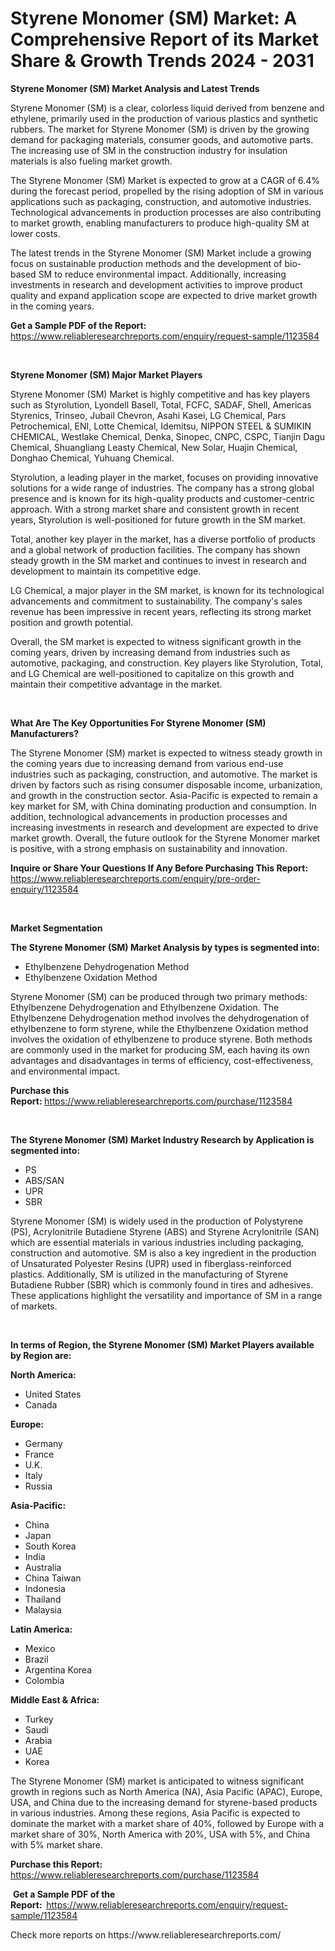 <p><h1>Styrene Monomer (SM) Market: A Comprehensive Report of its Market Share & Growth Trends 2024 - 2031</h1></p><p><strong>Styrene Monomer (SM) Market Analysis and Latest Trends</strong></p>
<p><p>Styrene Monomer (SM) is a clear, colorless liquid derived from benzene and ethylene, primarily used in the production of various plastics and synthetic rubbers. The market for Styrene Monomer (SM) is driven by the growing demand for packaging materials, consumer goods, and automotive parts. The increasing use of SM in the construction industry for insulation materials is also fueling market growth.</p><p>The Styrene Monomer (SM) Market is expected to grow at a CAGR of 6.4% during the forecast period, propelled by the rising adoption of SM in various applications such as packaging, construction, and automotive industries. Technological advancements in production processes are also contributing to market growth, enabling manufacturers to produce high-quality SM at lower costs.</p><p>The latest trends in the Styrene Monomer (SM) Market include a growing focus on sustainable production methods and the development of bio-based SM to reduce environmental impact. Additionally, increasing investments in research and development activities to improve product quality and expand application scope are expected to drive market growth in the coming years.</p></p>
<p><strong>Get a Sample PDF of the Report:&nbsp;</strong> <a href="https://www.reliableresearchreports.com/enquiry/request-sample/1123584">https://www.reliableresearchreports.com/enquiry/request-sample/1123584</a></p>
<p>&nbsp;</p>
<p><strong>Styrene Monomer (SM) Major Market Players</strong></p>
<p><p>Styrene Monomer (SM) Market is highly competitive and has key players such as Styrolution, Lyondell Basell, Total, FCFC, SADAF, Shell, Americas Styrenics, Trinseo, Jubail Chevron, Asahi Kasei, LG Chemical, Pars Petrochemical, ENI, Lotte Chemical, Idemitsu, NIPPON STEEL & SUMIKIN CHEMICAL, Westlake Chemical, Denka, Sinopec, CNPC, CSPC, Tianjin Dagu Chemical, Shuangliang Leasty Chemical, New Solar, Huajin Chemical, Donghao Chemical, Yuhuang Chemical.</p><p>Styrolution, a leading player in the market, focuses on providing innovative solutions for a wide range of industries. The company has a strong global presence and is known for its high-quality products and customer-centric approach. With a strong market share and consistent growth in recent years, Styrolution is well-positioned for future growth in the SM market.</p><p>Total, another key player in the market, has a diverse portfolio of products and a global network of production facilities. The company has shown steady growth in the SM market and continues to invest in research and development to maintain its competitive edge.</p><p>LG Chemical, a major player in the SM market, is known for its technological advancements and commitment to sustainability. The company's sales revenue has been impressive in recent years, reflecting its strong market position and growth potential.</p><p>Overall, the SM market is expected to witness significant growth in the coming years, driven by increasing demand from industries such as automotive, packaging, and construction. Key players like Styrolution, Total, and LG Chemical are well-positioned to capitalize on this growth and maintain their competitive advantage in the market.</p></p>
<p>&nbsp;</p>
<p><strong>What Are The Key Opportunities For Styrene Monomer (SM) Manufacturers?</strong></p>
<p><p>The Styrene Monomer (SM) market is expected to witness steady growth in the coming years due to increasing demand from various end-use industries such as packaging, construction, and automotive. The market is driven by factors such as rising consumer disposable income, urbanization, and growth in the construction sector. Asia-Pacific is expected to remain a key market for SM, with China dominating production and consumption. In addition, technological advancements in production processes and increasing investments in research and development are expected to drive market growth. Overall, the future outlook for the Styrene Monomer market is positive, with a strong emphasis on sustainability and innovation.</p></p>
<p><strong>Inquire or Share Your Questions If Any Before Purchasing This Report:</strong> <a href="https://www.reliableresearchreports.com/enquiry/pre-order-enquiry/1123584">https://www.reliableresearchreports.com/enquiry/pre-order-enquiry/1123584</a></p>
<p>&nbsp;</p>
<p><strong>Market Segmentation</strong></p>
<p><strong>The Styrene Monomer (SM) Market Analysis by types is segmented into:</strong></p>
<p><ul><li>Ethylbenzene Dehydrogenation Method</li><li>Ethylbenzene Oxidation Method</li></ul></p>
<p><p>Styrene Monomer (SM) can be produced through two primary methods: Ethylbenzene Dehydrogenation and Ethylbenzene Oxidation. The Ethylbenzene Dehydrogenation method involves the dehydrogenation of ethylbenzene to form styrene, while the Ethylbenzene Oxidation method involves the oxidation of ethylbenzene to produce styrene. Both methods are commonly used in the market for producing SM, each having its own advantages and disadvantages in terms of efficiency, cost-effectiveness, and environmental impact.</p></p>
<p><strong>Purchase this Report:&nbsp;</strong><a href="https://www.reliableresearchreports.com/purchase/1123584">https://www.reliableresearchreports.com/purchase/1123584</a></p>
<p>&nbsp;</p>
<p><strong>The Styrene Monomer (SM) Market Industry Research by Application is segmented into:</strong></p>
<p><ul><li>PS</li><li>ABS/SAN</li><li>UPR</li><li>SBR</li></ul></p>
<p><p>Styrene Monomer (SM) is widely used in the production of Polystyrene (PS), Acrylonitrile Butadiene Styrene (ABS) and Styrene Acrylonitrile (SAN) which are essential materials in various industries including packaging, construction and automotive. SM is also a key ingredient in the production of Unsaturated Polyester Resins (UPR) used in fiberglass-reinforced plastics. Additionally, SM is utilized in the manufacturing of Styrene Butadiene Rubber (SBR) which is commonly found in tires and adhesives. These applications highlight the versatility and importance of SM in a range of markets.</p></p>
<p>&nbsp;</p>
<p><strong>In terms of Region, the Styrene Monomer (SM) Market Players available by Region are:</strong></p>
<p>
    <p> <strong> North America: </strong>
        <ul>
            <li>United States</li>
            <li>Canada</li>
        </ul>
        </p> 
    <p> <strong> Europe: </strong>
        <ul>
            <li>Germany</li>
            <li>France</li>
            <li>U.K.</li>
            <li>Italy</li>
            <li>Russia</li>
        </ul>
        </p> 
    <p> <strong> Asia-Pacific: </strong>
        <ul>
            <li>China</li>
            <li>Japan</li>
            <li>South Korea</li>
            <li>India</li>
            <li>Australia</li>
            <li>China Taiwan</li>
            <li>Indonesia</li>
            <li>Thailand</li>
            <li>Malaysia</li>
        </ul>
        </p> 
    <p> <strong> Latin America: </strong>
        <ul>
            <li>Mexico</li>
            <li>Brazil</li>
            <li>Argentina Korea</li>
            <li>Colombia</li>
        </ul>
        </p> 
    <p> <strong> Middle East & Africa: </strong>
        <ul>
            <li>Turkey</li>
            <li>Saudi</li>
            <li>Arabia</li>
            <li>UAE</li>
            <li>Korea</li>
        </ul>
    </p>
    </p>
<p><p>The Styrene Monomer (SM) market is anticipated to witness significant growth in regions such as North America (NA), Asia Pacific (APAC), Europe, USA, and China due to the increasing demand for styrene-based products in various industries. Among these regions, Asia Pacific is expected to dominate the market with a market share of 40%, followed by Europe with a market share of 30%, North America with 20%, USA with 5%, and China with 5% market share.</p></p>
<p><strong>Purchase this Report: </strong><a href="https://www.reliableresearchreports.com/purchase/1123584">https://www.reliableresearchreports.com/purchase/1123584</a></p>
<p>&nbsp;<strong>Get a Sample PDF of the Report:&nbsp;&nbsp;</strong><a href="https://www.reliableresearchreports.com/enquiry/request-sample/1123584">https://www.reliableresearchreports.com/enquiry/request-sample/1123584</a></p>
<p><strong></strong></p>
<p>Check more reports on https://www.reliableresearchreports.com/</p>